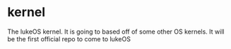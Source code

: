 # kernel

The lukeOS kernel. It is going to based off of some other OS kernels. It will be the first official repo to come to lukeOS
